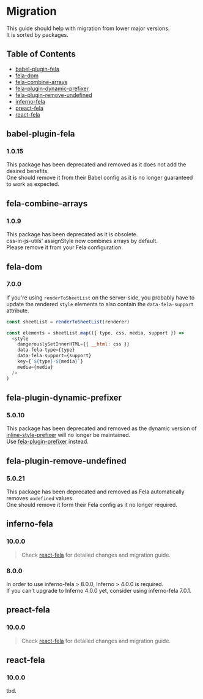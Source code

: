 # Migration

This guide should help with migration from lower major versions.<br>
It is sorted by packages.

## Table of Contents
- [babel-plugin-fela](#babel-plugin-fela)
- [fela-dom](#fela-dom)
- [fela-combine-arrays](#fela-combine-arrays)
- [fela-plugin-dynamic-prefixer](#fela-plugin-dynamic-prefixer)
- [fela-plugin-remove-undefined](#fela-plugin-remove-undefined)
- [inferno-fela](#inferno-fela)
- [preact-fela](#preact-fela)
- [react-fela](#react-fela)

## babel-plugin-fela

### 1.0.15
This package has been deprecated and removed as it does not add the desired benefits.<br>
One should remove it from their Babel config as it is no longer guaranteed to work as expected.

## fela-combine-arrays

### 1.0.9
This package has been deprecated as it is obsolete.<br>
css-in-js-utils' assignStyle now combines arrays by default.<br>
Please remove it from your Fela configuration.

## fela-dom

### 7.0.0
If you're using `renderToSheetList` on the server-side, you probably have to update the rendered `style` elements to also contain the `data-fela-support` attribute.

```javascript 
const sheetList = renderToSheetList(renderer)

const elements = sheetList.map(({ type, css, media, support }) =>
  <style
    dangerouslySetInnerHTML={{ __html: css }}
    data-fela-type={type}
    data-fela-support={support}
    key={`${type}-${media}`}
    media={media}
  />
)
```

## fela-plugin-dynamic-prefixer
### 5.0.10
This package has been deprecated and removed as the dynamic version of [inline-style-prefixer](https://github.com/rofrischmann/inline-style-prefixer) will no longer be maintained.<br>
Use [fela-plugin-prefixer](https://github.com/rofrischmann/fela/tree/master/packages/fela-plugin-prefixer) instead. 

## fela-plugin-remove-undefined

### 5.0.21
This package has been deprecated and removed as Fela automatically removes `undefined` values.<br>
One should remove it form their Fela config as it no longer required.

## inferno-fela

### 10.0.0
> Check [react-fela](#react-fela) for detailed changes and migration guide.

### 8.0.0
In order to use inferno-fela > 8.0.0, Inferno > 4.0.0 is required.<br>
If you can't upgrade to Inferno 4.0.0 yet, consider using inferno-fela 7.0.1.

## preact-fela
### 10.0.0
> Check [react-fela](#react-fela) for detailed changes and migration guide.

## react-fela
### 10.0.0

tbd.
